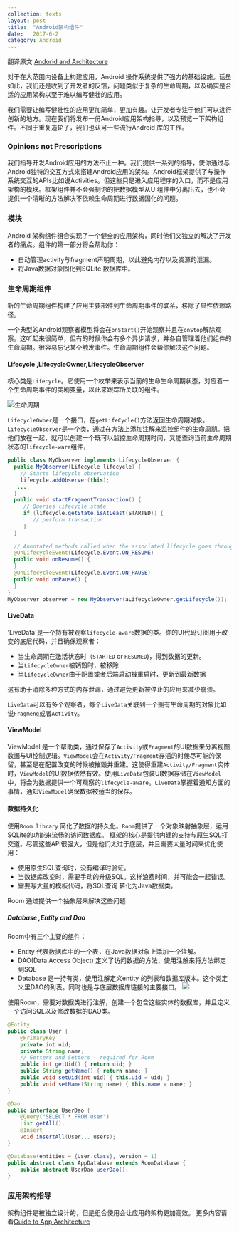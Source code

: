 ```yaml
---
collection: texts
layout: post
title:  "Android架构组件"
date:   2017-6-2 
category: Android
---
```


翻译原文 [Andorid and Architecture](https://android-developers.googleblog.com/2017/05/android-and-architecture.html?utm_source=Android+Weekly&utm_campaign=293483b394-android-weekly-258&utm_medium=email&utm_term=0_4eb677ad19-293483b394-338078437) 

对于在大范围内设备上构建应用，Android 操作系统提供了强力的基础设施。话虽如此，我们还是收到了开发者的反馈，问题类似于复杂的生命周期，以及确实是合适的应用架构以至于难以编写健壮的应用。

我们需要让编写健壮性的应用更加简单，更加有趣。让开发者专注于他们可以进行创新的地方。现在我们将发布一份Android应用架构指导，以及预览一下架构组件。不同于重复造轮子，我们也认可一些流行Android 库的工作。

### Opinions not Prescriptions

我们指导开发Android应用的方法不止一种。我们提供一系列的指导，使你通过与Android独特的交互方式来搭建Android应用的架构。Android框架提供了与操作系统交互的APIs比如说Activities。但这些只是进入应用程序的入口，而不是应用架构的模块。框架组件并不会强制你的把数据模型从UI组件中分离出去，也不会提供一个清晰的方法解决不依赖生命周期进行数据固化的问题。

### 模块

Android 架构组件组合实现了一个健全的应用架构，同时他们又独立的解决了开发者的痛点。组件的第一部分将会帮助你：

- 自动管理activity与fragment声明周期，以此避免内存以及资源的泄漏。
- 将Java数据对象固化到SQLite 数据库中。

### 生命周期组件

新的生命周期组件构建了应用主要部件到生命周期事件的联系，移除了显性依赖路径。

一个典型的Android观察者模型将会在`onStart()`开始观察并且在`onStop`解除观察。这听起来很简单，但有的时候你会有多个异步请求，并各自管理着他们组件的生命周期。很容易忘记某个触发事件。生命周期组件会帮你解决这个问题。

#### Lifecycle ,LifecycleOwner,LifecycleObserver

核心类是`Lifecycle`。它使用一个枚举来表示当前的生命生命周期状态，对应着一个生命周期事件的美剧变量，以此来跟踪所关联的组件。

![生命周期](https://4.bp.blogspot.com/-K_rXa64Hg84/WRziq3GIogI/AAAAAAAAEMc/VCSWhNXQjPk7dtw0nxVpb6XVLSZxZHdxACLcB/s640/Screen%2BShot%2B2017-05-17%2Bat%2B4.53.59%2BPM.png)

`LifecycleOwner`是一个接口，在`getLifeCycle()`方法返回生命周期对象。`LifecycleObserver`是一个类，通过在方法上添加注解来监控组件的生命周期。把他们放在一起，就可以创建一个既可以监控生命周期时间，又能查询当前生命周期状态的`lifecycle-ware`组件，

```java
public class MyObserver implements LifecycleObserver {
  public MyObserver(Lifecycle lifecycle) {
    // Starts lifecycle observation
    lifecycle.addObserver(this);
   ...
  }
  public void startFragmentTransaction() {
     // Queries lifecycle state
     if (lifecycle.getState.isAtLeast(STARTED)) {
        // perform transaction
     }
  }
  
  // Annotated methods called when the associated lifecycle goes through these events
  @OnLifecycleEvent(Lifecycle.Event.ON_RESUME)
  public void onResume() {
  }
  @OnLifecycleEvent(Lifecycle.Event.ON_PAUSE)
  public void onPause() {
  }
}
MyObserver observer = new MyObserver(aLifecycleOwner.getLifecycle());
```

#### LiveData

'LiveData'是一个持有被观察`lifecycle-aware`数据的类。你的UI代码订阅用于改变的底层代码，并且确保观察者：
 
- 当生命周期在激活状态时（`STARTED` or `RESUMED`)，得到数据的更新。
- 当`LifecycleOwner`被销毁时，被移除
- 当`LifecycleOwner`由于配置或者后端启动被重启时，更新到最新数据

这有助于消除多种方式的内存泄漏，通过避免更新被停止的应用来减少崩溃。

`LiveData`可以有多个观察者，每个`LiveData`关联到一个拥有生命周期的对象比如说`Fragmeng`或者`Activity`。

#### ViewModel

ViewModel 是一个帮助类，通过保存了`Activity`或`Fragment`的UI数据来分离视图数据与UI控制逻辑。`ViewModel`会在`Activity/Fragment`存活的时候尽可能的保留，甚至是在配置改变的时候被摧毁并重建。这使得重建`Activity/Fragment`实体时，`ViewModel`的UI数据依然有效。使用`LiveData`包装UI数据存储在`ViewModel`中，将会为数据提供一个可观察的`lifecycle-aware`。`LiveData`掌握着通知方面的事情，通知`ViewModel`确保数据被适当的保存。

#### 数据持久化

使用`Room library` 简化了数据的持久化。`Room`提供了一个对象映射抽象层，运用SQLite的功能来流畅的访问数据库。
框架的核心是提供内建的支持与原生SQL打交道。尽管这些API很强大，但是他们太过于底层，并且需要大量时间来优化使用：

- 使用原生SQL查询时，没有编译时验证。
- 当数据库改变时，需要手动的升级SQL。这样浪费时间，并可能会一起错误。
- 需要写大量的模板代码，将SQL查询 转化为Java数据类。

Room 通过提供一个抽象层来解决这些问题

##### Database ,Entity and Dao
Room中有三个主要的组件：
- Entity 代表数据库中的一个表，在Java数据对象上添加一个注解。
- DAO(Data Access Object) 定义了访问数据的方法，使用注解来将方法绑定到SQL
- Database 是一持有类，使用注解定义entity 的列表和数据库版本。这个类定义里DAO的列表。同时也是与底层数据库链接的主要接口。
![](https://2.bp.blogspot.com/-JOfLef-C7b4/WRzl-wLKqLI/AAAAAAAAEM4/9aHbKY7OHM4j1cTfAQcLHLi4nS5ngOU3QCLcB/s640/Screen%2BShot%2B2017-05-17%2Bat%2B5.08.05%2BPM.png)

使用Room，需要对数据类进行注解，创建一个包含这些实体的数据库，并且定义一个访问SQL以及修改数据的DAO类。
```java
@Entity
public class User {
    @PrimaryKey
    private int uid;
    private String name;
    // Getters and Setters - required for Room
    public int getUid() { return uid; }
    public String getName() { return name; }
    public void setUid(int uid) { this.uid = uid; }
    public void setName(String name) { this.name = name; }
}

@Dao
public interface UserDao {
    @Query("SELECT * FROM user")
    List getAll();
    @Insert
    void insertAll(User... users);
}

@Database(entities = {User.class}, version = 1)
public abstract class AppDatabase extends RoomDatabase {
    public abstract UserDao userDao();
}
```
### 应用架构指导

架构组件是被独立设计的，但是组合使用会让应用的架构更加高效。
更多内容请看[Guide to App Architecture](https://developer.android.com/topic/libraries/architecture/guide.html)
